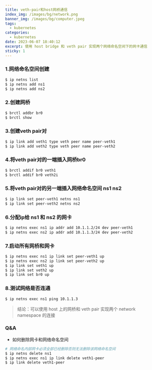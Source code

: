 ```yaml
---
title: veth-pair和host网桥通信
index_img: /images/bg/network.png
banner_img: /images/bg/computer.jpeg
tags:
  - kubernetes
categories:
  - kubernetes
date: 2023-06-07 18:40:12
excerpt: 使用 host bridge 和 veth pair 实现两个网络命名空间下的网卡通信
sticky: 1
---
```


### 1.网络命名空间创建

``` bash
$ ip netns list
$ ip netns add ns1
$ ip netns add ns2
```

### 2.创建网桥

``` bash
$ brctl addbr br0
$ brctl show
```

### 3.创建veth pair对

``` bash
$ ip link add veth1 type veth peer name peer-veth1
$ ip link add veth2 type veth peer name peer-veth2
```

### 4.将veth pair对的一端插入网桥br0 

``` bash
$ brctl addif br0 veth1
$ brctl addif br0 veth2i
```

### 5.将veth pair对的另一端插入网络命名空间 ns1 ns2

``` bash
$ ip link set peer-veth1 netns ns1
$ ip link set peer-veth2 netns ns2
```

### 6.分配ip给 ns1 和 ns2 的网卡

``` bash
$ ip netns exec ns1 ip addr add 10.1.1.2/24 dev peer-veth1
$ ip netns exec ns2 ip addr add 10.1.1.3/24 dev peer-veth2
```

### 7.启动所有网桥和网卡

``` bash
$ ip netns exec ns1 ip link set peer-veth1 up
$ ip netns exec ns2 ip link set peer-veth2 up
$ ip link set veth1 up
$ ip link set veth2 up
$ ip link set br0 up
```

### 8.测试网络是否连通

``` bash
$ ip netns exec ns1 ping 10.1.1.3
```

> 结论：可以使用 host 上的网桥和 veth pair 实现两个 network namespace 的连接

### Q&A

- 如何删除网卡和网络命名空间 

``` bash
# 网络命名内部网卡必须全部已经删除否则无法删除该网络命名空间
$ ip netns delete ns1
$ ip netns exec ns1 ip link delete veth1-peer
$ ip link delete veth1-peer
```